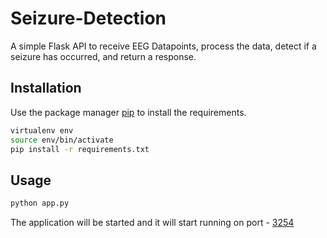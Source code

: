 # Seizure-Detection

A simple Flask API to receive EEG Datapoints, process the data, detect if a seizure has occurred, and return a response.

## Installation

Use the package manager [pip](https://pip.pypa.io/en/stable/) to install the requirements.

```bash
virtualenv env
source env/bin/activate
pip install -r requirements.txt
```

## Usage

```bash
python app.py
```
The application will be started and it will start running on port - [3254](http://127.0.0.1:3254/)